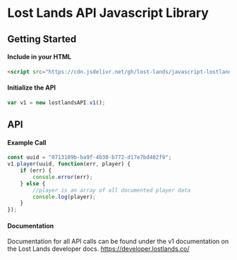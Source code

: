 # Lost Lands API Javascript Library

## Getting Started

#### Include in your HTML
```html
<script src="https://cdn.jsdelivr.net/gh/lost-lands/javascript-lostlands-api@1.2/api.js"></script>
```

#### Initialize the API
```javascript
var v1 = new lostlandsAPI.v1();
```
## API
#### Example Call

```javascript
const uuid = "0713189b-ba9f-4b30-b772-d17e7bd402f9";
v1.player(uuid, function(err, player) {
    if (err) {
        console.error(err);
    } else {
        //player is an array of all documented player data
        console.log(player);
    }
});
````
#### Documentation
Documentation for all API calls can be found under the v1 documentation on the Lost Lands developer docs.
https://developer.lostlands.co/

